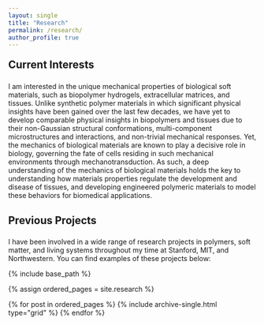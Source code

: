```yaml
---
layout: single
title: "Research"
permalink: /research/
author_profile: true
---
```

<h2 style='margin-top: 20px; border-bottom: 1px solid mix(#fff, $gray, 90%); padding-bottom: 5px;'>Current Interests</h2> 

I am interested in the unique mechanical properties of biological soft materials, such as biopolymer hydrogels, extracellular matrices, and tissues. Unlike synthetic polymer materials in which significant physical insights have been gained over the last few decades, we have yet to develop comparable physical insights in biopolymers and tissues due to their non-Gaussian structural conformations, multi-component microstructures and interactions, and non-trivial mechanical responses. Yet, the mechanics of biological materials are known to play a decisive role in biology, governing the fate of cells residing in such mechanical environments through mechanotransduction. As such, a deep understanding of the mechanics of biological materials holds the key to understanding how materials properties regulate the development and disease of tissues, and developing engineered polymeric materials to model these behaviors for biomedical applications. 

<h2 style='margin-top: 30px; border-bottom: 1px solid mix(#fff, $gray, 90%); padding-bottom: 5px;'>Previous Projects</h2> 

I have been involved in a wide range of research projects in polymers, soft matter, and living systems throughout my time at Stanford, MIT, and Northwestern. You can find examples of these projects below:

<nbsp>

{% include base_path %}

{% assign ordered_pages = site.research %}

{% for post in ordered_pages %} {% include archive-single.html type="grid" %} {% endfor %}
